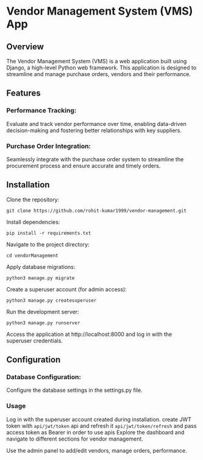 # Vendor Management System (VMS) App

## Overview
The Vendor Management System (VMS) is a web application built using Django, a high-level Python web framework. This application is designed to streamline and manage purchase orders, vendors and their performance.

## Features

### Performance Tracking: 
Evaluate and track vendor performance over time, enabling data-driven decision-making and fostering better relationships with key suppliers.

### Purchase Order Integration: 
Seamlessly integrate with the purchase order system to streamline the procurement process and ensure accurate and timely orders.


## Installation
Clone the repository:

`git clone https://github.com/rohit-kumar1999/vendor-management.git`

Install dependencies:

`pip install -r requirements.txt`

Navigate to the project directory:

`cd vendorManagement`

Apply database migrations:

`python3 manage.py migrate`


Create a superuser account (for admin access):

`python3 manage.py createsuperuser`

Run the development server:

`python3 manage.py runserver`

Access the application at http://localhost:8000 and log in with the superuser credentials.

## Configuration

### Database Configuration: 
Configure the database settings in the settings.py file.

### Usage
Log in with the superuser account created during installation.
create JWT token with `api/jwt/token` api and refresh it `api/jwt/token/refresh` and pass access token as Bearer in order to use apis
Explore the dashboard and navigate to different sections for vendor management.

Use the admin panel to add/edit vendors, manage orders, performance.
